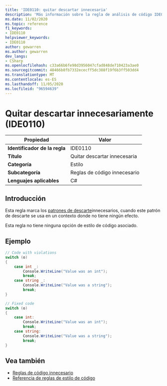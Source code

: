 ```yaml
---
title: 'IDE0110: quitar descartar innecesaria'
description: 'Más información sobre la regla de análisis de código IDE0110: Remove innecesario discard'
ms.date: 11/02/2020
ms.topic: reference
f1_keywords:
- IDE0110
helpviewer_keywords:
- IDE0110
author: gewarren
ms.author: gewarren
dev_langs:
- CSharp
ms.openlocfilehash: c33a66b6fe98d3956047cfad848de710423a3ae0
ms.sourcegitcommit: 48466b8fb7332ececff5dc388f19f6b3ff503dd4
ms.translationtype: MT
ms.contentlocale: es-ES
ms.lasthandoff: 11/05/2020
ms.locfileid: "96594639"
---
```

# <a name="remove-unnecessary-discard-ide0110"></a>Quitar descartar innecesariamente (IDE0110)

|Propiedad|Valor|
|-|-|
| **Identificador de la regla** | IDE0110 |
| **Título** | Quitar descartar innecesaria |
| **Categoría** | Estilo |
| **Subcategoría** | Reglas de código innecesario |
| **Lenguajes aplicables** | C# |

## <a name="overview"></a>Introducción

Esta regla marca los [patrones de descarte](../../../../_csharplang/proposals/csharp-8.0/patterns.md#discard-pattern)innecesarios, cuando este patrón de descarte se usa en un contexto donde no tiene ningún efecto.

Esta regla no tiene ninguna opción de estilo de código asociado.

## <a name="example"></a>Ejemplo

```csharp
// Code with violations
switch (o)
{
    case int _:
        Console.WriteLine("Value was an int");
        break;
    case string _:
        Console.WriteLine("Value was a string");
        break;
}

// Fixed code
switch (o)
{
    case int:
        Console.WriteLine("Value was an int");
        break;
    case string:
        Console.WriteLine("Value was a string");
        break;
}
```

## <a name="see-also"></a>Vea también

- [Reglas de código innecesario](unnecessary-code-rules.md)
- [Referencia de reglas de estilo de código](index.md)

